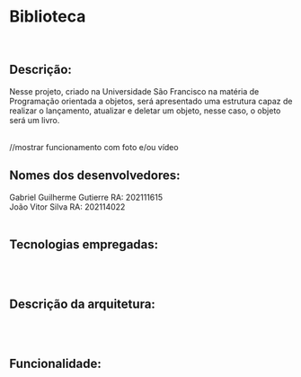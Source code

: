 # Biblioteca
<br />

## Descrição: <br />

Nesse projeto, criado na Universidade São Francisco na matéria de Programação orientada a objetos, será apresentado uma estrutura capaz de realizar o lançamento, atualizar e deletar um objeto, nesse caso, o objeto será um livro.
<br /> <br />

//mostrar funcionamento com foto e/ou vídeo

## Nomes dos desenvolvedores: <br />
Gabriel Guilherme Gutierre RA: 202111615 <br />
João Vitor Silva RA: 202114022 <br />
<br />

## Tecnologias empregadas:
<br /> <br />

## Descrição da arquitetura:
<br /> <br />

## Funcionalidade:
<br />
